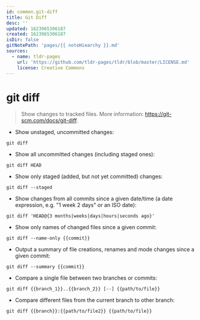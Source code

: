 ```yaml
---
id: common.git-diff
title: Git Diff
desc: ''
updated: 1623965306187
created: 1623965306187
isDir: false
gitNotePath: 'pages/{{ noteHiearchy }}.md'
sources:
  - name: tldr-pages
    url: 'https://github.com/tldr-pages/tldr/blob/master/LICENSE.md'
    license: Creative Commons
---
```

# git diff

> Show changes to tracked files.
> More information: <https://git-scm.com/docs/git-diff>.

- Show unstaged, uncommitted changes:

`git diff`

- Show all uncommitted changes (including staged ones):

`git diff HEAD`

- Show only staged (added, but not yet committed) changes:

`git diff --staged`

- Show changes from all commits since a given date/time (a date expression, e.g. "1 week 2 days" or an ISO date):

`git diff 'HEAD@{3 months|weeks|days|hours|seconds ago}'`

- Show only names of changed files since a given commit:

`git diff --name-only {{commit}}`

- Output a summary of file creations, renames and mode changes since a given commit:

`git diff --summary {{commit}}`

- Compare a single file between two branches or commits:

`git diff {{branch_1}}..{{branch_2}} [--] {{path/to/file}}`

- Compare different files from the current branch to other branch:

`git diff {{branch}}:{{path/to/file2}} {{path/to/file}}`

